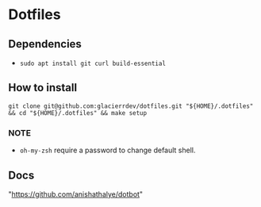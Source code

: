 # Dotfiles

## Dependencies

* `sudo apt install git curl build-essential`

## How to install

`git clone git@github.com:glacierrdev/dotfiles.git
"${HOME}/.dotfiles" && cd "${HOME}/.dotfiles" && make setup`

### NOTE

* `oh-my-zsh` require a password to change default shell.

## Docs

"https://github.com/anishathalye/dotbot"
